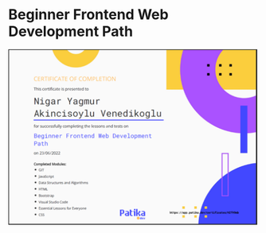 <div style="max-width: 500px">

  # Beginner Frontend Web Development Path
  
  [![Beginner Frontend Web Development Path](./images/Beginner%20Frontend%20Web%20Development%20Path.png)](https://app.patika.dev/certificates/HZfH9mb)

</div>